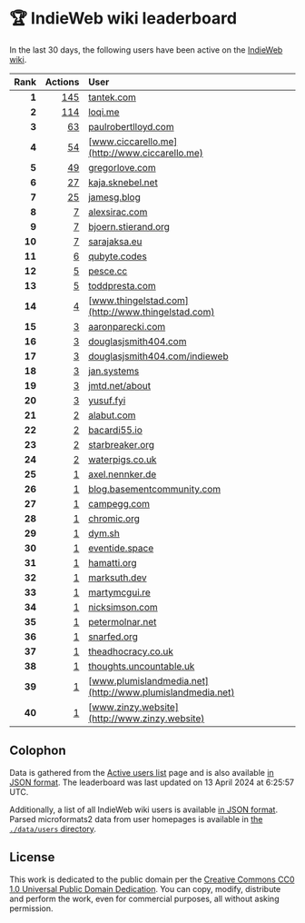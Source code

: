 # 🏆 IndieWeb wiki leaderboard

In the last 30 days, the following users have been active on the [IndieWeb wiki](https://indieweb.org).

| Rank | Actions | User |
|-----:|--------:|:-----|
| **1** | [145](https://indieweb.org/Special:Contributions/Tantek.com) | [tantek.com](http://tantek.com) |
| **2** | [114](https://indieweb.org/Special:Contributions/Loqi.me) | [loqi.me](http://loqi.me) |
| **3** | [63](https://indieweb.org/Special:Contributions/Paulrobertlloyd.com) | [paulrobertlloyd.com](http://paulrobertlloyd.com) |
| **4** | [54](https://indieweb.org/Special:Contributions/Www.ciccarello.me) | [www.ciccarello.me](http://www.ciccarello.me) |
| **5** | [49](https://indieweb.org/Special:Contributions/Gregorlove.com) | [gregorlove.com](http://gregorlove.com) |
| **6** | [27](https://indieweb.org/Special:Contributions/Kaja.sknebel.net) | [kaja.sknebel.net](http://kaja.sknebel.net) |
| **7** | [25](https://indieweb.org/Special:Contributions/Jamesg.blog) | [jamesg.blog](http://jamesg.blog) |
| **8** | [7](https://indieweb.org/Special:Contributions/Alexsirac.com) | [alexsirac.com](http://alexsirac.com) |
| **9** | [7](https://indieweb.org/Special:Contributions/Bjoern.stierand.org) | [bjoern.stierand.org](http://bjoern.stierand.org) |
| **10** | [7](https://indieweb.org/Special:Contributions/Sarajaksa.eu) | [sarajaksa.eu](http://sarajaksa.eu) |
| **11** | [6](https://indieweb.org/Special:Contributions/Qubyte.codes) | [qubyte.codes](http://qubyte.codes) |
| **12** | [5](https://indieweb.org/Special:Contributions/Pesce.cc) | [pesce.cc](http://pesce.cc) |
| **13** | [5](https://indieweb.org/Special:Contributions/Toddpresta.com) | [toddpresta.com](http://toddpresta.com) |
| **14** | [4](https://indieweb.org/Special:Contributions/Www.thingelstad.com) | [www.thingelstad.com](http://www.thingelstad.com) |
| **15** | [3](https://indieweb.org/Special:Contributions/Aaronparecki.com) | [aaronparecki.com](http://aaronparecki.com) |
| **16** | [3](https://indieweb.org/Special:Contributions/Douglasjsmith404.com) | [douglasjsmith404.com](http://douglasjsmith404.com) |
| **17** | [3](https://indieweb.org/Special:Contributions/Douglasjsmith404.com_indieweb) | [douglasjsmith404.com/indieweb](http://douglasjsmith404.com/indieweb) |
| **18** | [3](https://indieweb.org/Special:Contributions/Jan.systems) | [jan.systems](http://jan.systems) |
| **19** | [3](https://indieweb.org/Special:Contributions/Jmtd.net_about) | [jmtd.net/about](http://jmtd.net/about) |
| **20** | [3](https://indieweb.org/Special:Contributions/Yusuf.fyi) | [yusuf.fyi](http://yusuf.fyi) |
| **21** | [2](https://indieweb.org/Special:Contributions/Alabut.com) | [alabut.com](http://alabut.com) |
| **22** | [2](https://indieweb.org/Special:Contributions/Bacardi55.io) | [bacardi55.io](http://bacardi55.io) |
| **23** | [2](https://indieweb.org/Special:Contributions/Starbreaker.org) | [starbreaker.org](http://starbreaker.org) |
| **24** | [2](https://indieweb.org/Special:Contributions/Waterpigs.co.uk) | [waterpigs.co.uk](http://waterpigs.co.uk) |
| **25** | [1](https://indieweb.org/Special:Contributions/Axel.nennker.de) | [axel.nennker.de](http://axel.nennker.de) |
| **26** | [1](https://indieweb.org/Special:Contributions/Blog.basementcommunity.com) | [blog.basementcommunity.com](http://blog.basementcommunity.com) |
| **27** | [1](https://indieweb.org/Special:Contributions/Campegg.com) | [campegg.com](http://campegg.com) |
| **28** | [1](https://indieweb.org/Special:Contributions/Chromic.org) | [chromic.org](http://chromic.org) |
| **29** | [1](https://indieweb.org/Special:Contributions/Dym.sh) | [dym.sh](http://dym.sh) |
| **30** | [1](https://indieweb.org/Special:Contributions/Eventide.space) | [eventide.space](http://eventide.space) |
| **31** | [1](https://indieweb.org/Special:Contributions/Hamatti.org) | [hamatti.org](http://hamatti.org) |
| **32** | [1](https://indieweb.org/Special:Contributions/Marksuth.dev) | [marksuth.dev](http://marksuth.dev) |
| **33** | [1](https://indieweb.org/Special:Contributions/Martymcgui.re) | [martymcgui.re](http://martymcgui.re) |
| **34** | [1](https://indieweb.org/Special:Contributions/Nicksimson.com) | [nicksimson.com](http://nicksimson.com) |
| **35** | [1](https://indieweb.org/Special:Contributions/Petermolnar.net) | [petermolnar.net](http://petermolnar.net) |
| **36** | [1](https://indieweb.org/Special:Contributions/Snarfed.org) | [snarfed.org](http://snarfed.org) |
| **37** | [1](https://indieweb.org/Special:Contributions/Theadhocracy.co.uk) | [theadhocracy.co.uk](http://theadhocracy.co.uk) |
| **38** | [1](https://indieweb.org/Special:Contributions/Thoughts.uncountable.uk) | [thoughts.uncountable.uk](http://thoughts.uncountable.uk) |
| **39** | [1](https://indieweb.org/Special:Contributions/Www.plumislandmedia.net) | [www.plumislandmedia.net](http://www.plumislandmedia.net) |
| **40** | [1](https://indieweb.org/Special:Contributions/Www.zinzy.website) | [www.zinzy.website](http://www.zinzy.website) |


## Colophon

Data is gathered from the [Active users list](https://indieweb.org/Special:ActiveUsers) page and is also available [in JSON format](https://github.com/jgarber623/indieweb-wiki-leaderboard/blob/main/data/leaderboard.json). The leaderboard was last updated on 13 April 2024 at 6:25:57 UTC.

Additionally, a list of all IndieWeb wiki users is available [in JSON format](https://github.com/jgarber623/indieweb-wiki-leaderboard/blob/main/data/users.json). Parsed microformats2 data from user homepages is available in [the `./data/users` directory](https://github.com/jgarber623/indieweb-wiki-leaderboard/blob/main/data/users).

## License

This work is dedicated to the public domain per the [Creative Commons CC0 1.0 Universal Public Domain Dedication](https://creativecommons.org/publicdomain/zero/1.0/). You can copy, modify, distribute and perform the work, even for commercial purposes, all without asking permission.
